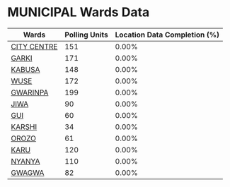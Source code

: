 
# MUNICIPAL Wards Data

| Wards | Polling Units | Location Data Completion (%) |
| ---- | ----- | ------- |
| [CITY CENTRE](./wards/19698-city-centre) | 151 | 0.00% |
| [GARKI](./wards/19699-garki) | 171 | 0.00% |
| [KABUSA](./wards/19700-kabusa) | 148 | 0.00% |
| [WUSE](./wards/19701-wuse) | 172 | 0.00% |
| [GWARINPA](./wards/19702-gwarinpa) | 199 | 0.00% |
| [JIWA](./wards/19703-jiwa) | 90 | 0.00% |
| [GUI](./wards/19704-gui) | 60 | 0.00% |
| [KARSHI](./wards/19705-karshi) | 34 | 0.00% |
| [OROZO](./wards/19706-orozo) | 61 | 0.00% |
| [KARU](./wards/19707-karu) | 120 | 0.00% |
| [NYANYA](./wards/19708-nyanya) | 110 | 0.00% |
| [GWAGWA](./wards/19709-gwagwa) | 82 | 0.00% |




